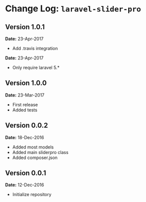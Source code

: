 Change Log: `laravel-slider-pro`
================================

## Version 1.0.1

**Date:** 23-Apr-2017

- Add .travis integration

**Date:** 23-Apr-2017

- Only require laravel 5.*

## Version 1.0.0

**Date:** 23-Mar-2017

- First release
- Added tests

## Version 0.0.2

**Date:** 18-Dec-2016

- Added most models
- Added main sliderpro class
- Added composer.json

## Version 0.0.1

**Date:** 12-Dec-2016

- Initialize repository
